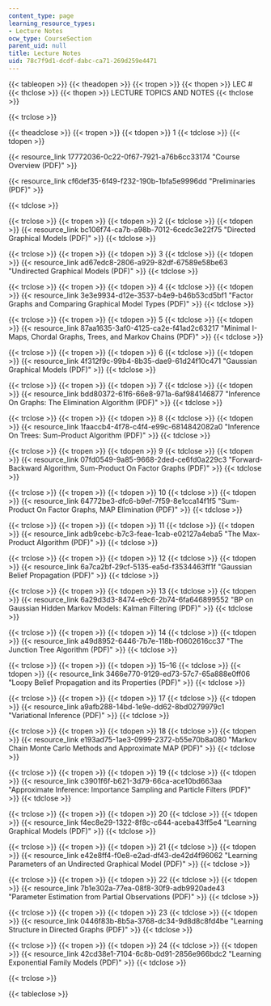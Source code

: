 ```yaml
---
content_type: page
learning_resource_types:
- Lecture Notes
ocw_type: CourseSection
parent_uid: null
title: Lecture Notes
uid: 78c7f9d1-dcdf-dabc-ca71-269d259e4471
---
```


{{< tableopen >}}
{{< theadopen >}}
{{< tropen >}}
{{< thopen >}}
LEC #
{{< thclose >}}
{{< thopen >}}
LECTURE TOPICS AND NOTES
{{< thclose >}}

{{< trclose >}}

{{< theadclose >}}
{{< tropen >}}
{{< tdopen >}}
1
{{< tdclose >}}
{{< tdopen >}}


{{< resource_link 17772036-0c22-0f67-7921-a76b6cc33174 "Course Overview (PDF)" >}}

{{< resource_link cf6def35-6f49-f232-190b-1bfa5e9996dd "Preliminaries (PDF)" >}}


{{< tdclose >}}

{{< trclose >}}
{{< tropen >}}
{{< tdopen >}}
2
{{< tdclose >}}
{{< tdopen >}}
{{< resource_link bc106f74-ca7b-a98b-7012-6cedc3e22f75 "Directed Graphical Models (PDF)" >}}
{{< tdclose >}}

{{< trclose >}}
{{< tropen >}}
{{< tdopen >}}
3
{{< tdclose >}}
{{< tdopen >}}
{{< resource_link ad67edc8-2806-a929-82df-67589e58be63 "Undirected Graphical Models (PDF)" >}}
{{< tdclose >}}

{{< trclose >}}
{{< tropen >}}
{{< tdopen >}}
4
{{< tdclose >}}
{{< tdopen >}}
{{< resource_link 3e3e9934-d12e-3537-b4e9-b46b53cd5bf1 "Factor Graphs and Comparing Graphical Model Types (PDF)" >}}
{{< tdclose >}}

{{< trclose >}}
{{< tropen >}}
{{< tdopen >}}
5
{{< tdclose >}}
{{< tdopen >}}
{{< resource_link 87aa1635-3af0-4125-ca2e-f41ad2c63217 "Minimal I-Maps, Chordal Graphs, Trees, and Markov Chains (PDF)" >}}
{{< tdclose >}}

{{< trclose >}}
{{< tropen >}}
{{< tdopen >}}
6
{{< tdclose >}}
{{< tdopen >}}
{{< resource_link 4f312f9c-99b4-8b35-dae9-61d24f10c471 "Gaussian Graphical Models (PDF)" >}}
{{< tdclose >}}

{{< trclose >}}
{{< tropen >}}
{{< tdopen >}}
7
{{< tdclose >}}
{{< tdopen >}}
{{< resource_link bdd80372-61f6-66e8-971a-6af984146877 "Inference On Graphs: The Elimination Algorithm (PDF)" >}}
{{< tdclose >}}

{{< trclose >}}
{{< tropen >}}
{{< tdopen >}}
8
{{< tdclose >}}
{{< tdopen >}}
{{< resource_link 1faaccb4-4f78-c4f4-e99c-6814842082a0 "Inference On Trees: Sum-Product Algorithm (PDF)" >}}
{{< tdclose >}}

{{< trclose >}}
{{< tropen >}}
{{< tdopen >}}
9
{{< tdclose >}}
{{< tdopen >}}
{{< resource_link 07fd0549-9a85-9668-2ded-ce6fd0a229c3 "Forward-Backward Algorithm, Sum-Product On Factor Graphs (PDF)" >}}
{{< tdclose >}}

{{< trclose >}}
{{< tropen >}}
{{< tdopen >}}
10
{{< tdclose >}}
{{< tdopen >}}
{{< resource_link 64772be3-dfc6-b9ef-7f59-8e1cca14f1f5 "Sum-Product On Factor Graphs, MAP Elimination (PDF)" >}}
{{< tdclose >}}

{{< trclose >}}
{{< tropen >}}
{{< tdopen >}}
11
{{< tdclose >}}
{{< tdopen >}}
{{< resource_link adb9cebc-b7c3-feae-1cab-e02127a4eba5 "The Max-Product Algorithm (PDF)" >}}
{{< tdclose >}}

{{< trclose >}}
{{< tropen >}}
{{< tdopen >}}
12
{{< tdclose >}}
{{< tdopen >}}
{{< resource_link 6a7ca2bf-29cf-5135-ea5d-f3534463ff1f "Gaussian Belief Propagation (PDF)" >}}
{{< tdclose >}}

{{< trclose >}}
{{< tropen >}}
{{< tdopen >}}
13
{{< tdclose >}}
{{< tdopen >}}
{{< resource_link 6a29d3d3-8474-e9c6-2b74-6fa646899552 "BP on Gaussian Hidden Markov Models: Kalman Filtering (PDF)" >}}
{{< tdclose >}}

{{< trclose >}}
{{< tropen >}}
{{< tdopen >}}
14
{{< tdclose >}}
{{< tdopen >}}
{{< resource_link a49d8952-6446-7b7e-118b-f0602616cc37 "The Junction Tree Algorithm (PDF)" >}}
{{< tdclose >}}

{{< trclose >}}
{{< tropen >}}
{{< tdopen >}}
15–16
{{< tdclose >}}
{{< tdopen >}}
{{< resource_link 3466e770-9129-ed73-57c7-65a888e0ff06 "Loopy Belief Propagation and its Properties (PDF)" >}}
{{< tdclose >}}

{{< trclose >}}
{{< tropen >}}
{{< tdopen >}}
17
{{< tdclose >}}
{{< tdopen >}}
{{< resource_link a9afb288-14bd-1e9e-dd62-8bd0279979c1 "Variational Inference (PDF)" >}}
{{< tdclose >}}

{{< trclose >}}
{{< tropen >}}
{{< tdopen >}}
18
{{< tdclose >}}
{{< tdopen >}}
{{< resource_link e193ad75-1ae3-0999-2372-b55e70b8a080 "Markov Chain Monte Carlo Methods and Approximate MAP (PDF)" >}}
{{< tdclose >}}

{{< trclose >}}
{{< tropen >}}
{{< tdopen >}}
19
{{< tdclose >}}
{{< tdopen >}}
{{< resource_link c3901f6f-b621-3d79-66ca-ace10bd663aa "Approximate Inference: Importance Sampling and Particle Filters (PDF)" >}}
{{< tdclose >}}

{{< trclose >}}
{{< tropen >}}
{{< tdopen >}}
20
{{< tdclose >}}
{{< tdopen >}}
{{< resource_link f4ec8e29-1322-8f8c-c644-aceba43ff5e4 "Learning Graphical Models (PDF)" >}}
{{< tdclose >}}

{{< trclose >}}
{{< tropen >}}
{{< tdopen >}}
21
{{< tdclose >}}
{{< tdopen >}}
{{< resource_link e42e8ff4-f0e8-e2ad-df43-de42d4f96062 "Learning Parameters of an Undirected Graphical Model (PDF)" >}}
{{< tdclose >}}

{{< trclose >}}
{{< tropen >}}
{{< tdopen >}}
22
{{< tdclose >}}
{{< tdopen >}}
{{< resource_link 7b1e302a-77ea-08f8-30f9-adb9920ade43 "Parameter Estimation from Partial Observations (PDF)" >}}
{{< tdclose >}}

{{< trclose >}}
{{< tropen >}}
{{< tdopen >}}
23
{{< tdclose >}}
{{< tdopen >}}
{{< resource_link 0446f83b-8b5a-3768-dc34-9d8d8c8fd4be "Learning Structure in Directed Graphs (PDF)" >}}
{{< tdclose >}}

{{< trclose >}}
{{< tropen >}}
{{< tdopen >}}
24
{{< tdclose >}}
{{< tdopen >}}
{{< resource_link 42cd38e1-7104-6c8b-0d91-2856e966bdc2 "Learning Exponential Family Models (PDF)" >}}
{{< tdclose >}}

{{< trclose >}}

{{< tableclose >}}